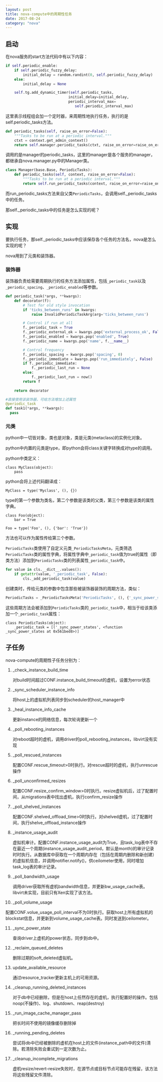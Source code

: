 ```yaml
---
layout: post
title: nova-compute中的周期性任务
date: 2017-08-24
category: "nova"
---
```


## 启动

在nova服务的start方法代码中有以下内容：

```python
if self.periodic_enable:
    if self.periodic_fuzzy_delay:
        initial_delay = random.randint(0, self.periodic_fuzzy_delay)
    else:
        initial_delay = None

    self.tg.add_dynamic_timer(self.periodic_tasks,
                             initial_delay=initial_delay,
                             periodic_interval_max=
                                self.periodic_interval_max)
```

这里表示线程组会加一个定时器，来周期性地执行任务，执行的是self.periodic_tasks方法。

```python
def periodic_tasks(self, raise_on_error=False):
    """Tasks to be run at a periodic interval."""
    ctxt = context.get_admin_context()
    return self.manager.periodic_tasks(ctxt, raise_on_error=raise_on_error)
```

调用的是manager的periodic_tasks，这里的manager是各个服务的manager，都继承自nova.manager.py中的Manager类。

```python
class Manager(base.Base, PeriodicTasks):
    def periodic_tasks(self, context, raise_on_error=False):
        """Tasks to be run at a periodic interval."""
        return self.run_periodic_tasks(context, raise_on_error=raise_on_error)
```

而run_periodic_tasks方法来自父类`PeriodicTasks`，会调用self._periodic_tasks中的任务。

那self._periodic_tasks中的任务是怎么实现的呢？

## 实现

要执行任务，那self._periodic_tasks中应该保存各个任务的方法名，nova是怎么实现的呢？

nova用到了元类和装饰器。

### 装饰器

装饰器负责给需要周期执行的任务方法添加属性，包括`_periodic_task`以及`_periodic_spacing`、`_periodic_enabled`等参数。

```python
def periodic_task(*args, **kwargs):
    def decorator(f):
        # Test for old style invocation
        if 'ticks_between_runs' in kwargs:
            raise InvalidPeriodicTaskArg(arg='ticks_between_runs')

        # Control if run at all
        f._periodic_task = True
        f._periodic_external_ok = kwargs.pop('external_process_ok', False)
        f._periodic_enabled = kwargs.pop('enabled', True)
        f._periodic_name = kwargs.pop('name', f.__name__)

        # Control frequency
        f._periodic_spacing = kwargs.pop('spacing', 0)
        f._periodic_immediate = kwargs.pop('run_immediately', False)
        if f._periodic_immediate:
            f._periodic_last_run = None
        else:
            f._periodic_last_run = now()
        return f
        
    return decorator

#直接使用该装饰器，可给方法增加上述属性  
@periodic_task
def task1(*args, **kwargs):
  pass
```

### 元类

python中一切皆对象，类也是对象，类是元类(metaclass)的实例化对象。

python中内置的元类是type，即python会将class关键字转换成对type的调用。

python中类定义：

```
class MyClass(object):
    pass
```

python会将上述代码翻译成：

```
MyClass = type('Myclass', (), {})
```

type的第一个参数为类名，第二个参数是该类的父类，第三个参数是该类的属性字典。

```
class Foo(object):
	bar = True
	
Foo = type('Foo', (), {'bar': 'True'})
```

方法也可以作为属性传给第三个参数。

`PeriodicTasks`类使用了自定义元类`_PeriodicTasksMeta`，元类筛选`PeriodicTasks`类的属性字典，将属性字典中`_periodic_task`值为true的属性（即类方法）添加到`PeriodicTasks`类的列表属性`_periodic_task`中。

```python
for value in cls.__dict__.values():
    if getattr(value, '_periodic_task', False):
        cls._add_periodic_task(value)
```



创建类时，传给元类的参数中包含那些被装饰器装饰的周期方法，类似：

```python
PeriodicTasks = _PeriodicTasksMeta('PeriodicTasks', (), {'_sync_power_stats': {'_periodic_spacing': 600, '_periodic_enabled': True, '_periodic_name': '_sync_power_states', '_periodic_immediate': True, '_periodic_external_ok': False, '_periodic_task': True, '_periodic_last_run': None}})
```

这些周期方法会被添加到`PeriodicTasks`类的`_periodic_task`中，相当于给该类添加一个`_periodic_task`属性：

```
class PeriodicTasks(object):
    _periodic_task = [('_sync_power_states', <function _sync_power_states at 0x561bed8>)]
```

## 子任务

nova-compute的周期性子任务分别为：

1. _check_instance_build_time

   对build时间超过CONF.instance_build_timeout的虚机，设置为error状态

2. _sync_scheduler_instance_info

   将host上的虚拟机列表同步到scheduler的host_manager中

3. _heal_instance_info_cache

   更新instance的网络信息，每次轮询更新一个

4. _poll_rebooting_instances

   对reboot超时的虚机，调用driver的poll_rebooting_instances，libvirt没有实现

5. _poll_rescued_instances

   配置CONF.rescue_timeout>0时执行。对rescue超时的虚机，执行unrescue操作

6. _poll_unconfirmed_resizes

   配置CONF.resize_confirm_window>0时执行。resize虚拟机后，过了配置时间，从migrations表中找出虚机，执行confirm_resize操作

7. _poll_shelved_instances

   配置CONF.shelved_offload_time>0时执行。对shelved虚机，过了配置时间，执行shelve_offload_instance操作

8. _instance_usage_audit

   虚拟机审计。配置CONF.instance_usage_audit为True，且task_log表中不存在最近一个周期(instance_usage_audit_period，默认是month)的审计记录时时执行。从数据库中获取在一个周期内存在（包括在周期内删除和新创建）的虚拟机信息，并调用notifier.notify()，供ceilometer使用，同时增加task_log表的审计记录。

9. _poll_bandwidth_usage

   调用driver获取所有虚机bandwidth信息，并更新bw_usage_cache表。libvirt未实现，目前只有Xen实现了该方法。

10. _poll_volume_usage

   配置CONF.volue_usage_poll_interval不为0时执行。获取host上所有虚拟机的blockstat信息，并更新到volume_usage_cache表。同时发送到ceilometer。

11. _sync_power_state

    查询driver上虚机的power状态，同步到db中。

12. _reclaim_queued_deletes

    删除过期的soft_deleted虚拟机。

13. update_available_resource

    通过resource_tracker更新主机上的可用资源。

14. _cleanup_running_deleted_instances

    对于db中已经删除，但是在host上任然存在的虚机，执行配置好的操作。包括noop(不操作)、log、shutdown、reap(destroy)

15. _run_image_cache_manager_pass

    把长时间不使用的镜像缓存删除掉

16. _running_pending_deletes

    尝试将db中已经被删除的虚机在host上的文件(instance_path中的文件)清除。若清除失败会重试到一定次数为止。

17. _cleanup_incomplete_migrations

    虚机resize/revert-resize失败时，在源节点或目标节点可能存在残留，该方法将这些残留文件清除。